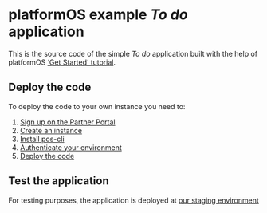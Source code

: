 # platformOS example _To do_ application

This is the source code of the simple _To do_ application built with the help of platformOS [‘Get Started’ tutorial](https://documentation.platformos.com/get-started/).


## Deploy the code

To deploy the code to your own instance you need to:

1. [Sign up on the Partner Portal](https://documentation.platformos.com/get-started/installation-and-configuration/#sign-up-on-the-partner-portal)
2. [Create an instance](https://documentation.platformos.com/get-started/installation-and-configuration/#create-an-instance)
3. [Install pos-cli](https://documentation.platformos.com/get-started/installation-and-configuration/#install-pos-cli)
4. [Authenticate your environment](https://documentation.platformos.com/get-started/working-with-the-code-and-files/#authenticate-your-environment)
5. [Deploy the code](https://documentation.platformos.com/get-started/working-with-the-code-and-files/#upload-your-code-to-an-instance)


## Test the application

For testing purposes, the application is deployed at [our staging environment](https://tutorial-todo.staging.oregon.platform-os.com)
